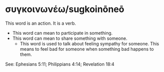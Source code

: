 # συγκοινωνέω/sugkoinōneō
This word is an action. It is a verb.
* This word can mean to participate in something.
* This word can mean to share something with someone.
    * This word is used to talk about feeling sympathy for someone. This means to feel bad for someone when something bad happens to them.

See: Ephesians 5:11; Philippians 4:14; Revelation 18:4

